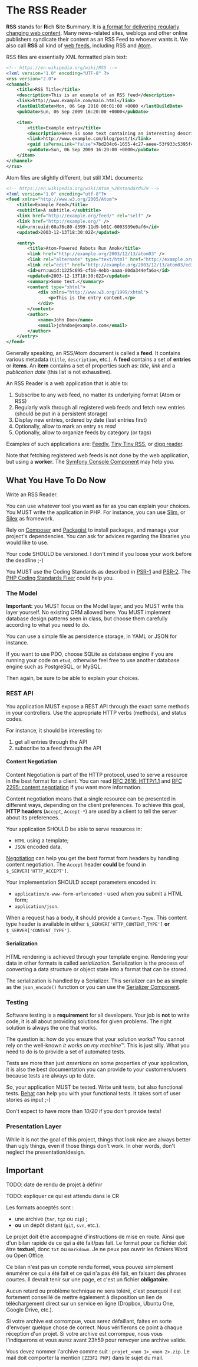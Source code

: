 The RSS Reader
==============

**RSS** stands for **R**ich **S**ite **S**ummary. It is [a format for
delivering regularly changing web content](http://www.whatisrss.com/). Many
news-related sites, weblogs and other online publishers syndicate their content
as an RSS Feed to whoever wants it. We also call **RSS** all kind of [web
feeds](https://en.wikipedia.org/wiki/RSS), including RSS and
[Atom](https://en.wikipedia.org/wiki/Atom_%28standard%29).

RSS files are essentially XML formatted plain text:

``` xml
<!-- https://en.wikipedia.org/wiki/RSS -->
<?xml version="1.0" encoding="UTF-8" ?>
<rss version="2.0">
<channel>
    <title>RSS Title</title>
    <description>This is an example of an RSS feed</description>
    <link>http://www.example.com/main.html</link>
    <lastBuildDate>Mon, 06 Sep 2010 00:01:00 +0000 </lastBuildDate>
    <pubDate>Sun, 06 Sep 2009 16:20:00 +0000</pubDate>

    <item>
        <title>Example entry</title>
        <description>Here is some text containing an interesting description.</description>
        <link>http://www.example.com/blog/post/1</link>
        <guid isPermaLink="false">7bd204c6-1655-4c27-aeee-53f933c5395f</guid>
        <pubDate>Sun, 06 Sep 2009 16:20:00 +0000</pubDate>
    </item>
</channel>
</rss>
```

Atom files are slightly different, but still XML documents:

```xml
<!-- https://en.wikipedia.org/wiki/Atom_%28standard%29 -->
<?xml version="1.0" encoding="utf-8"?>
<feed xmlns="http://www.w3.org/2005/Atom">
    <title>Example Feed</title>
    <subtitle>A subtitle.</subtitle>
    <link href="http://example.org/feed/" rel="self" />
    <link href="http://example.org/" />
    <id>urn:uuid:60a76c80-d399-11d9-b91C-0003939e0af6</id>
    <updated>2003-12-13T18:30:02Z</updated>

    <entry>
        <title>Atom-Powered Robots Run Amok</title>
        <link href="http://example.org/2003/12/13/atom03" />
        <link rel="alternate" type="text/html" href="http://example.org/2003/12/13/atom03.html"/>
        <link rel="edit" href="http://example.org/2003/12/13/atom03/edit"/>
        <id>urn:uuid:1225c695-cfb8-4ebb-aaaa-80da344efa6a</id>
        <updated>2003-12-13T18:30:02Z</updated>
        <summary>Some text.</summary>
        <content type="xhtml">
            <div xmlns="http://www.w3.org/1999/xhtml">
                <p>This is the entry content.</p>
            </div>
        </content>
        <author>
            <name>John Doe</name>
            <email>johndoe@example.com</email>
        </author>
    </entry>
</feed>
```

Generally speaking, an RSS/Atom document is called a **feed**. It contains
various metadata (`title`, `description`, etc.). A **feed** contains a set of
**entries** or **items**.  An **item** contains a set of properties such as:
_title_, _link_ and a _publication date_ (this list is not exhaustive).

An RSS Reader is a web application that is able to:

1. Subscribe to any web feed, no matter its underlying format (Atom or RSS)
2. Regularly walk through all registered web feeds and fetch new entries
   (should be put in a persistent storage)
3. Display new entries, ordered by date (last entries first)
4. Optionally, allow to mark an entry as _read_
5. Optionally, allow to organize feeds by category (or tags)

Examples of such applications are: [Feedly](https://feedly.com), [Tiny Tiny
RSS](http://tt-rss.org/redmine/projects/tt-rss/wiki), or [digg
reader](https://digg.com/reader).

Note that fetching registered web feeds is not done by the web application, but
using a **worker**. The [Symfony Console
Component](http://symfony.com/doc/current/components/console/introduction.html)
may help you.


What You Have To Do Now
-----------------------

Write an RSS Reader.

You can use whatever tool you want as far as you can explain your choices. You
MUST write the application in PHP. For instance, you can use
[Slim](http://www.slimframework.com/), or [Silex](http://silex.sensiolabs.org/)
as framework.

Rely on [Composer](https://getcomposer.org/) and
[Packagist](https://packagist.org) to install packages, and manage your
project's dependencies. You can ask for advices regarding the libraries you
would like to use.

Your code SHOULD be versioned. I don't mind if you loose your work before the
deadline ;-)

You MUST use the Coding Standards as described in
[PSR-1](http://www.php-fig.org/psr/psr-1/) and
[PSR-2](http://www.php-fig.org/psr/psr-2/). The [PHP Coding Standards
Fixer](http://cs.sensiolabs.org/) could help you.

### The Model

**Important:** you MUST focus on the Model layer, and you MUST write this layer
yourself. No existing ORM allowed here. You MUST implement database design
patterns seen in class, but choose them carefully according to what you need to
do.

You can use a simple file as persistence storage, in YAML or JSON for instance.

If you want to use PDO, choose SQLite as database engine if you are running
your code on `etud`, otherwise feel free to use another database engine such as
PostgreSQL, or MySQL.

Then again, be sure to be able to explain your choices.

### REST API

You application MUST expose a REST API through the exact same methods in your
controllers. Use the appropriate HTTP verbs (methods), and status codes.

For instance, it should be interesting to:

1. get all entries through the API
2. subscribe to a feed through the API

#### Content Negotiation

Content Negotiation is part of the HTTP protocol, used to serve a resource in
the best format for a client. You can read [RFC 2616:
HTTP/1.1](http://pretty-rfc.herokuapp.com/RFC2616) and [RFC 2295: content
negotiation](http://pretty-rfc.herokuapp.com/RFC2295) if you want more
information.

Content negotiation means that a single resource can be presented in different
ways, depending on the client preferences. To achieve this goal, **HTTP
headers** (`Accept`, `Accept-*`) are used by a client to tell the server about
its preferences.

Your application SHOULD be able to serve resources in:

* `HTML` using a template;
* `JSON` encoded data.

[Negotiation](https://github.com/willdurand/negotiation) can help you get the
best format from headers by handling content negotiation. The `Accept` header
**could** be found in `$_SERVER['HTTP_ACCEPT']`.

Your implementation SHOULD accept parameters encoded in:

* `application/x-www-form-urlencoded` - used when you submit a HTML form;
* `application/json`.

When a request has a body, it should provide a `Content-Type`. This content
type header is available in either `$_SERVER['HTTP_CONTENT_TYPE']` **or**
`$_SERVER['CONTENT_TYPE']`.

#### Serialization

HTML rendering is achieved through your template engine. Rendering your data in
other formats is called _serialization_. Serialization is the process of
converting a data structure or object state into a format that can be stored.

The serialization is handled by a Serializer. This serializer can be as simple
as the `json_encode()` function or you can use the [Serializer
Component](http://symfony.com/doc/current/components/serializer.html).

### Testing

Software testing is a **requirement** for all developers. Your job is **not** to
write code, it is all about providing solutions for given problems. The right
solution is always the one that works.

The question is: how do you ensure that your solution works? You cannot rely on
the well-known _it works on my machine™_. This is just silly. What you need to
do is to provide a set of automated tests.

Tests are more than just _assertions_ on some properties of your application,
it is also the best documentation you can provide to your customers/users because
tests are always up to date.

So, your application MUST be tested. Write unit tests, but also functional
tests. [Behat](http://docs.behat.org/) can help you with your functional tests.
It takes sort of user stories as input ;-)

Don't expect to have more than _10/20_ if you don't provide tests!

### Presentation Layer

While it is not the goal of this project, things that look nice are always
better than ugly things, even if those things don't work. In oher words, don't
neglect the presentation/design.


Important
---------

TODO: date de rendu de projet à définir

TODO: expliquer ce qui est attendu dans le CR

Les formats acceptés sont :

* une archive (`tar`, `tgz` ou `zip`) ;
* **ou** un dépôt distant (`git`, `svn`, etc.).

Le projet doit être accompagné d'instructions de mise en route. Ainsi que d'un
bilan rapide de ce qui a été fait/pas fait. Le format pour ce fichier doit être
**textuel**, donc `txt` ou `markdown`. Je ne peux pas ouvrir les fichiers Word
ou Open Office.

Ce bilan n'est pas un compte rendu formel, vous pouvez simplement énumérer ce
qui a été fait et ce qui n'a pas été fait, en faisant des phrases courtes. Il
devrait tenir sur une page, et c'est un fichier **obligatoire**.

Aucun retard ou problème technique ne sera toléré, c'est pourquoi il est
fortement conseillé de mettre également à disposition un lien de téléchargement
direct sur un service en ligne (Dropbox, Ubuntu One, Google Drive, etc.).

Si votre archive est corrompue, vous serez défaillant, faites en sorte
d'envoyer quelque chose de correct. Nous vérifierons ce point à chaque
réception d'un projet. Si votre archive est corrompue, nous vous l'indiquerons
et vous aurez avant 23h59 pour renvoyer une archive valide.

Vous devez nommer l'archive comme suit : `projet_<nom 1>_<nom 2>.zip`. Le mail
doit comporter la mention `[ZZ3F2 PHP]` dans le sujet du mail.
